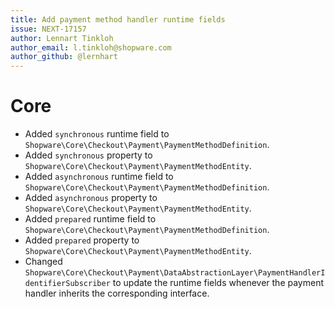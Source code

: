 ```yaml
---
title: Add payment method handler runtime fields
issue: NEXT-17157
author: Lennart Tinkloh
author_email: l.tinkloh@shopware.com 
author_github: @lernhart
---
```

# Core
* Added `synchronous` runtime field to `Shopware\Core\Checkout\Payment\PaymentMethodDefinition`.
* Added `synchronous` property to `Shopware\Core\Checkout\Payment\PaymentMethodEntity`.
* Added `asynchronous` runtime field to `Shopware\Core\Checkout\Payment\PaymentMethodDefinition`.
* Added `asynchronous` property to `Shopware\Core\Checkout\Payment\PaymentMethodEntity`.
* Added `prepared` runtime field to `Shopware\Core\Checkout\Payment\PaymentMethodDefinition`.
* Added `prepared` property to `Shopware\Core\Checkout\Payment\PaymentMethodEntity`.
* Changed `Shopware\Core\Checkout\Payment\DataAbstractionLayer\PaymentHandlerIdentifierSubscriber` to update the runtime fields whenever the payment handler inherits the corresponding interface. 
